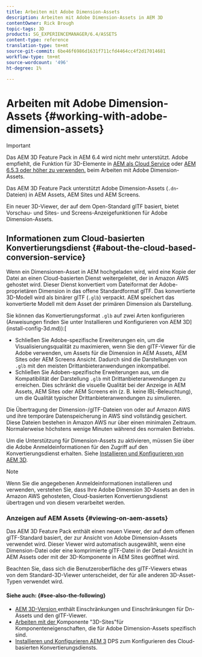 ```yaml
---
title: Arbeiten mit Adobe Dimension-Assets
description: Arbeiten mit Adobe Dimension-Assets in AEM 3D
contentOwner: Rick Brough
topic-tags: 3D
products: SG_EXPERIENCEMANAGER/6.4/ASSETS
content-type: reference
translation-type: tm+mt
source-git-commit: 6be46f6986d1631f711cfd4464cc4f2d17014681
workflow-type: tm+mt
source-wordcount: '496'
ht-degree: 1%

---
```



# Arbeiten mit Adobe Dimension-Assets {#working-with-adobe-dimension-assets}

>[!IMPORTANT]
>
>Das AEM 3D Feature Pack in AEM 6.4 wird nicht mehr unterstützt. Adobe empfiehlt, die Funktion für 3D-Elemente in [AEM als Cloud Service](https://experienceleague.adobe.com/docs/experience-manager-cloud-service/assets/dynamicmedia/assets-3d.html#dynamicmedia) oder [AEM 6.5.3 oder höher zu verwenden.](https://experienceleague.adobe.com/docs/experience-manager-65/assets/dynamic/assets-3d.html#dynamic) beim Arbeiten mit Adobe Dimension-Assets.

Das AEM 3D Feature Pack unterstützt Adobe Dimension-Assets (`.dn`-Dateien) in AEM Assets, AEM Sites und AEM Screens.

Ein neuer 3D-Viewer, der auf dem Open-Standard glTF basiert, bietet Vorschau- und Sites- und Screens-Anzeigefunktionen für Adobe Dimension-Assets.

## Informationen zum Cloud-basierten Konvertierungsdienst {#about-the-cloud-based-conversion-service}

Wenn ein Dimensionen-Asset in AEM hochgeladen wird, wird eine Kopie der Datei an einen Cloud-basierten Dienst weitergeleitet, der in Amazon AWS gehostet wird. Dieser Dienst konvertiert vom Dateiformat der Adobe-proprietären Dimension in das offene Standardformat glTF. Das konvertierte 3D-Modell wird als binärer glTF (`.glb`) verpackt. AEM speichert das konvertierte Modell mit dem Asset der primären Dimension als Darstellung.

Sie können das Konvertierungsformat `.glb` auf zwei Arten konfigurieren (Anweisungen finden Sie unter Installieren und Konfigurieren von AEM 3D](install-config-3d.md)):[

* Schließen Sie Adobe-spezifische Erweiterungen ein, um die Visualisierungsqualität zu maximieren, wenn Sie den glTF-Viewer für die Adobe verwenden, um Assets für die Dimension in AEM Assets, AEM Sites oder AEM Screens Ansicht. Dadurch sind die Darstellungen von `.glb` mit den meisten Drittanbieteranwendungen inkompatibel.
* Schließen Sie Adoben-spezifische Erweiterungen aus, um die Kompatibilität der Darstellung `.glb` mit Drittanbieteranwendungen zu erreichen. Dies schränkt die visuelle Qualität bei der Anzeige in AEM Assets, AEM Sites oder AEM Screens ein (z. B. keine IBL-Beleuchtung), um die Qualität typischer Drittanbieteranwendungen zu simulieren.

Die Übertragung der Dimension-/glTF-Dateien von oder auf Amazon AWS und ihre temporäre Datenspeicherung in AWS sind vollständig gesichert. Diese Dateien bestehen in Amazon AWS nur über einen minimalen Zeitraum. Normalerweise höchstens wenige Minuten während des normalen Betriebs.

Um die Unterstützung für Dimension-Assets zu aktivieren, müssen Sie über die Adobe Anmeldeinformationen für den Zugriff auf den Konvertierungsdienst erhalten. Siehe [Installieren und Konfigurieren von AEM 3D](install-config-3d.md).

>[!NOTE]
>
>Wenn Sie die angegebenen Anmeldeinformationen installieren und verwenden, verstehen Sie, dass Ihre Adobe Dimension 3D-Assets an den in Amazon AWS gehosteten, Cloud-basierten Konvertierungsdienst übertragen und von diesem verarbeitet werden.

### Anzeigen auf AEM Assets {#viewing-on-aem-assets}

Das AEM 3D Feature Pack enthält einen neuen Viewer, der auf dem offenen glTF-Standard basiert, der zur Ansicht von Adobe Dimension-Assets verwendet wird. Dieser Viewer wird automatisch ausgewählt, wenn eine Dimension-Datei oder eine komprimierte glTF-Datei in der Detail-Ansicht in AEM Assets oder mit der 3D-Komponente in AEM Sites geöffnet wird.

Beachten Sie, dass sich die Benutzeroberfläche des glTF-Viewers etwas von dem Standard-3D-Viewer unterscheidet, der für alle anderen 3D-Asset-Typen verwendet wird.

#### Siehe auch: {#see-also-the-following}

* [AEM 3D-Version ](/help/release-notes/aem3d-release-notes.md) enthält Einschränkungen und Einschränkungen für Dn-Assets und den glTF-Viewer.
* [Arbeiten mit der ](using-the-3d-sites-component.md) Komponente &quot;3D-Sites&quot;für Komponenteneigenschaften, die für Adobe Dimension-Assets spezifisch sind.
* [Installieren und Konfigurieren AEM 3](install-config-3d.md) DPS zum Konfigurieren des Cloud-basierten Konvertierungsdiensts.

